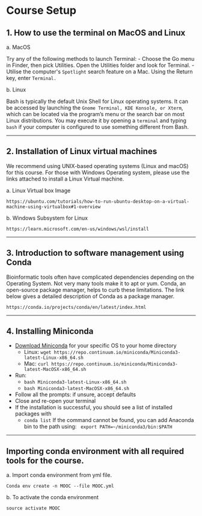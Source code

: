 # Course Setup

## 1. How to use the terminal on MacOS and Linux
a.	MacOS

Try any of the following methods to launch Terminal:
    - Choose the Go menu in Finder, then pick Utilities. Open the Utilities folder and look for Terminal.
    - Utilise the computer's `Spotlight` search feature on a Mac. Using the Return key, enter `Terminal.`

b.	Linux

Bash is typically the default Unix Shell for Linux operating systems. It can be accessed by launching the `Gnome Terminal, KDE Konsole, or Xterm`, which can be located via the program’s menu or the search bar on most Linux distributions. You may execute it by opening a `terminal` and typing `bash` if your computer is configured to use something different from Bash.

--------------------------------------------------------------------------------------------------------------------
## 2. Installation of Linux virtual machines
We recommend using UNIX-based operating systems (Linux and macOS) for this course. 
For those with Windows Operating system, please use the links attached to install a Linux Virtual machine.

a.	Linux Virtual box Image
```
https://ubuntu.com/tutorials/how-to-run-ubuntu-desktop-on-a-virtual-machine-using-virtualbox#1-overview
```

b.	Windows Subsystem for Linux
```
https://learn.microsoft.com/en-us/windows/wsl/install
```

--------------------------------------------------------------------------------------------------------------------
## 3. Introduction to software management using Conda
Bioinformatic tools often have complicated dependencies depending on the Operating System.
Not very many tools make it to apt or yum. Conda, an open-source package manager, helps to curb these limitations.
The link below gives a detailed description of Conda as a package manager.
```
https://conda.io/projects/conda/en/latest/index.html
```
--------------------------------------------------------------------------------------------------------------------

## 4. Installing Miniconda 

- [Download Miniconda](https://www.anaconda.com/download/) for your specific OS to your home directory
    - Linux: `wget https://repo.continuum.io/miniconda/Miniconda3-latest-Linux-x86_64.sh`
    - Mac: `curl https://repo.continuum.io/miniconda/Miniconda3-latest-MacOSX-x86_64.sh`
- Run:
    - `bash Miniconda3-latest-Linux-x86_64.sh`
    - `bash Miniconda3-latest-MacOSX-x86_64.sh`
- Follow all the prompts: if unsure, accept defaults
- Close and re-open your terminal
- If the installation is successful, you should see a list of installed packages with
    - `conda list`
If the command cannot be found, you can add Anaconda bin to the path using:
    ` export PATH=~/miniconda3/bin:$PATH`

--------------------------------------------------------------------------------------------------------------------
## Importing conda environment with all required tools for the course.
a.	Import conda environment from yml file.
```
Conda env create -n MOOC --file MOOC.yml
```
b.	To activate the conda environment
```
source activate MOOC
```

